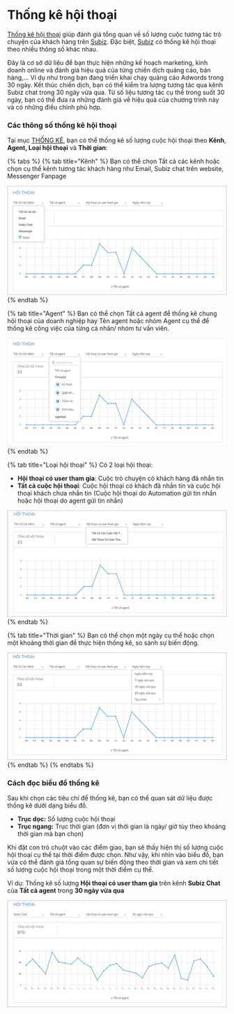 # Thống kê hội thoại

[Thống kê hội thoại](https://app.subiz.com/reports) giúp đánh giá tổng quan về số lượng cuộc tương tác trò chuyện của khách hàng trên [Subiz](https://subiz.com/vi/). Đặc biệt, [Subiz](https://subiz.com/vi/) có thống kê hội thoại theo nhiều thông số khác nhau.

Đây là cơ sở dữ liệu để bạn thực hiện những kế hoạch marketing, kinh doanh online và đánh giá hiệu quả của từng chiến dịch quảng cáo, bán hàng,... Ví dụ như trong bạn đang triển khai chạy quảng cáo Adwords trong 30 ngày. Kết thúc chiến dịch, bạn có thể kiểm tra lượng tương tác qua kênh Subiz chat trong 30 ngày vừa qua. Từ số liệu tương tác cụ thể trong suốt 30 ngày, bạn có thể đưa ra những đánh giá về hiệu quả của chương trình này và có những điều chỉnh phù hợp.

### Các thông số thống kê hội thoại

Tại mục [THỐNG KÊ](https://app.subiz.com/reports), bạn có thể thống kê số lượng cuộc hội thoại theo **Kênh**, **Agent, Loại hội thoại** và **Thời gian**:

{% tabs %}
{% tab title="Kênh" %}
Bạn có thể chọn Tất cả các kênh hoặc chọn cụ thể kênh tương tác khách hàng như Email, Subiz chat trên website, Messenger Fanpage

![](../.gitbook/assets/1.-kenh-hoi-thoai-copy.jpg)
{% endtab %}

{% tab title="Agent" %}
Bạn có thể chọn Tất cả agent để thống kê chung hội thoại của doanh nghiệp hay Tên agent hoặc nhóm Agent cụ thể để thống kê công việc của từng cá nhân/ nhóm tư vấn viên.

![](../.gitbook/assets/2.-agent-hoi-thoai.jpg-copy.jpg)
{% endtab %}

{% tab title="Loại hội thoại" %}
Có 2 loại hội thoại:

* **Hội thoại có user tham gia**: Cuộc trò chuyện có khách hàng đã nhắn tin
* **Tất cả cuộc hội thoại**: Cuộc hội thoại có khách đã nhắn tin và cuộc hội thoại khách chưa nhắn tin \(Cuộc hội thoại do Automation gửi tin nhắn hoặc hội thoại do agent gửi tin nhắn\)

![](../.gitbook/assets/hoi-thoai.jpg)
{% endtab %}

{% tab title="Thời gian" %}
Bạn có thể chọn một ngày cụ thể hoặc chọn một khoảng thời gian để thực hiện thống kê, so sánh sự biến động.

![](../.gitbook/assets/3.-thoi-gian-hoi-thoai-copy.jpg)
{% endtab %}
{% endtabs %}

### Cách đọc biểu đồ thống kê

Sau khi chọn các tiêu chí để thống kê, bạn có thể quan sát dữ liệu được thống kê dưới dạng biểu đồ.

* **Trục dọc:** Số lượng cuộc hội thoại
* **Trục ngang:** Trục thời gian \(đơn vị thời gian là ngày/ giờ tùy theo khoảng thời gian mà bạn chọn\)

Khi đặt con trỏ chuột vào các điểm giao, bạn sẽ thấy hiện thị số lượng cuộc hội thoại cụ thể tại thời điểm được chọn. Như vậy, khi nhìn vào biểu đồ, bạn vừa có thể đánh giá tổng quan sự biến động theo thời gian và xem chi tiết số lượng cuộc hội thoại trong một thời điểm cụ thể.

Ví dụ: Thống kê số lượng **Hội thoại có user tham gia** trên kênh **Subiz Chat** của **Tất cả agent** trong **30 ngày vừa qua**

![](../.gitbook/assets/5.-doc-thong-ke-copy.jpg)



